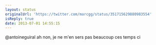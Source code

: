 ```yaml
---
layout: status
originalUrl: 'https://twitter.com/marcgg/status/351715629880983554'
isReply: true
date: 2013-07-01 14:55:15
---
```


@antoineguiral ah non, je ne m'en sers pas beaucoup ces temps ci
